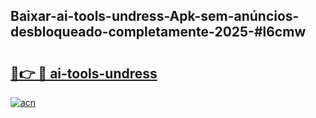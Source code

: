 ## Baixar-ai-tools-undress-Apk-sem-anúncios-desbloqueado-completamente-2025-#l6cmw

# <h2><a href="https://ainizakaria.my?title=ai-tools-undress&ref=20M">🔗👉 🔴 ai-tools-undress</a></h2>

[![acn](https://github.com/user-attachments/assets/0f9c940e-d8b0-45ae-aac7-cd30a18b3e1c)](https://ainizakaria.my?title=ai-tools-undress&ref=20M)

